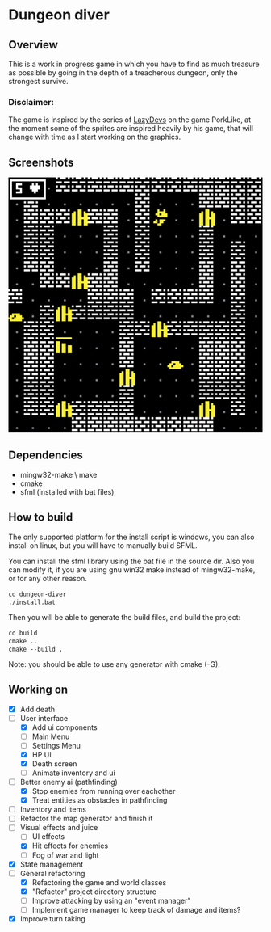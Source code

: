 # Dungeon diver

## Overview

This is a work in progress game in which you have to find as much treasure as possible by going in the depth of a treacherous dungeon, only the strongest survive.

### Disclaimer: 

The game is inspired by the series of [LazyDevs](https://www.youtube.com/c/LazyDevs) on the game PorkLike, at the moment some of the sprites are inspired heavily by his game, that will change with time as I start working on the graphics.

## Screenshots

![Game](./game.png)

## Dependencies

- mingw32-make \ make
- cmake
- sfml (installed with bat files)

## How to build

The only supported platform for the install script is windows, you can also install on linux, but you will have to manually build SFML.

You can install the sfml library using the bat file in the source dir. Also you can modify it, if you are using gnu win32 make instead of mingw32-make, or for any other reason.

```
cd dungeon-diver
./install.bat
```

Then you will be able to generate the build files, and build the project:

```
cd build
cmake ..
cmake --build .
```

Note: you should be able to use any generator with cmake (-G).

## Working on

- [X] Add death
- [ ] User interface
    - [X] Add ui components
    - [ ] Main Menu
    - [ ] Settings Menu
    - [X] HP UI
    - [X] Death screen
    - [ ] Animate inventory and ui
- [ ] Better enemy ai (pathfinding)
    - [X] Stop enemies from running over eachother
    - [X] Treat entities as obstacles in pathfinding
- [ ] Inventory and items
- [ ] Refactor the map generator and finish it
- [ ] Visual effects and juice
    - [ ] UI effects
    - [X] Hit effects for enemies
    - [ ] Fog of war and light
- [X] State management
- [ ] General refactoring
    - [X] Refactoring the game and world classes
    - [X] "Refactor" project directory structure
    - [ ] Improve attacking by using an "event manager"
    - [ ] Implement game manager to keep track of damage and items? 
- [X] Improve turn taking

